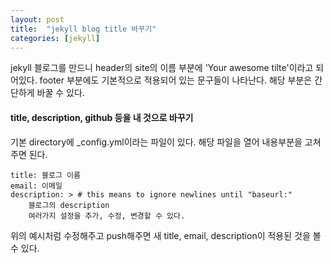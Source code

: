 ```yaml
---
layout: post
title:  "jekyll blog title 바꾸기"
categories: [jekyll]
---
```

jekyll 블로그를 만드니 header의 site의 이름 부분에 'Your awesome tilte'이라고 되어있다. footer 부분에도 기본적으로 적용되어 있는 문구들이 나타난다. 해당 부분은 간단하게 바꿀 수 있다.

#### title, description, github 등을 내 것으로 바꾸기
기본 directory에 _config.yml이라는 파일이 있다. 해당 파일을 열어 내용부분을 고쳐주면 된다.
~~~
title: 블로그 이름
email: 이메일
description: > # this means to ignore newlines until "baseurl:"
	블로그의 description
	여러가지 설정을 추가, 수정, 변경할 수 있다.
~~~
위의 예시처럼 수정해주고 push해주면 새 title, email, description이 적용된 것을 볼 수 있다.
